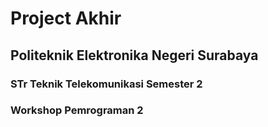 <h1>Project Akhir</h1>
<h2>Politeknik Elektronika Negeri Surabaya</h2>
<h3>STr Teknik Telekomunikasi Semester 2</h3>
<h3>Workshop Pemrograman 2</h3>
